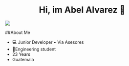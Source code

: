 <div align='center'>
  <h1>Hi, im Abel Alvarez 👋</h1>
</div>

<img src="https://i.imgur.com/BsP1kZb.png">


##About Me
- 💻 Junior Developer • Via Asesores
- 📓Engineering student
-  23 Years
-  Guatemala

